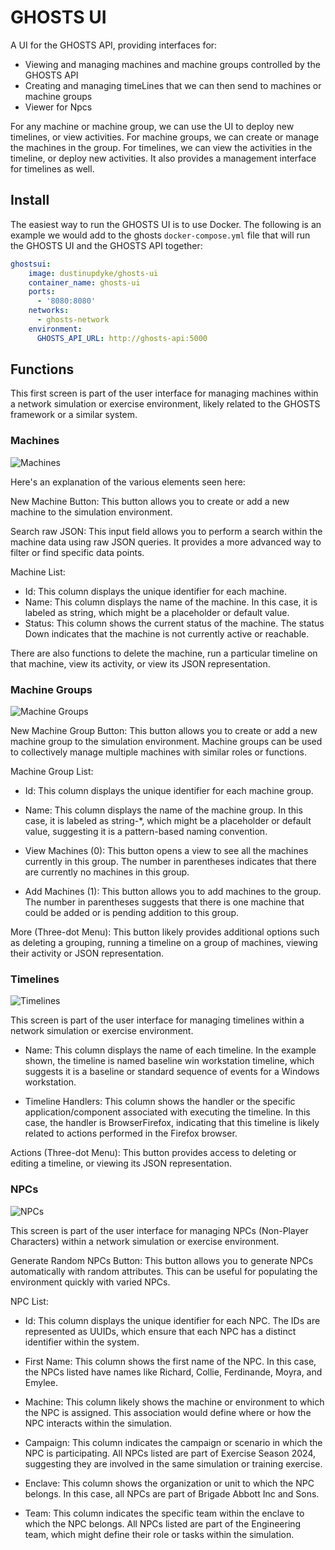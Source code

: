 # GHOSTS UI

A UI for the GHOSTS API, providing interfaces for:

- Viewing and managing machines and machine groups controlled by the GHOSTS API
- Creating and managing timeLines that we can then send to machines or machine groups
- Viewer for Npcs

For any machine or machine group, we can use the UI to deploy new timelines, or view activities. For machine groups, we can create or manage the machines in the group. For timelines, we can view the activities in the timeline, or deploy new activities. It also provides a management interface for timelines as well.

## Install

The easiest way to run the GHOSTS UI is to use Docker. The following is an example we would add to the ghosts `docker-compose.yml` file that will run the GHOSTS UI and the GHOSTS API together:

```yaml
ghostsui:
    image: dustinupdyke/ghosts-ui
    container_name: ghosts-ui
    ports:
      - '8080:8080'
    networks:
      - ghosts-network
    environment:
      GHOSTS_API_URL: http://ghosts-api:5000
```

## Functions

This first screen is part of the user interface for managing machines within a network simulation or exercise environment, likely related to the GHOSTS framework or a similar system. 

### Machines

![Machines](../../assets/screens/ui/machines.png)

Here's an explanation of the various elements seen here:

New Machine Button: This button allows you to create or add a new machine to the simulation environment.

Search raw JSON: This input field allows you to perform a search within the machine data using raw JSON queries. It provides a more advanced way to filter or find specific data points.

Machine List:

- Id: This column displays the unique identifier for each machine.
- Name: This column displays the name of the machine. In this case, it is labeled as string, which might be a placeholder or default value.
- Status: This column shows the current status of the machine. The status Down indicates that the machine is not currently active or reachable.

There are also functions to delete the machine, run a particular timeline on that machine, view its activity, or view its JSON representation.

### Machine Groups

![Machine Groups](../../assets/screens/ui/machine-groups.png)

New Machine Group Button: This button allows you to create or add a new machine group to the simulation environment. Machine groups can be used to collectively manage multiple machines with similar roles or functions.

Machine Group List:

- Id: This column displays the unique identifier for each machine group.

- Name: This column displays the name of the machine group. In this case, it is labeled as string-*, which might be a placeholder or default value, suggesting it is a pattern-based naming convention.

- View Machines (0): This button opens a view to see all the machines currently in this group. The number in parentheses indicates that there are currently no machines in this group.

- Add Machines (1): This button allows you to add machines to the group. The number in parentheses suggests that there is one machine that could be added or is pending addition to this group.

More (Three-dot Menu): This button likely provides additional options such as deleting a grouping, running a timeline on a group of machines, viewing their activity or JSON representation.

### Timelines

![Timelines](../../assets/screens/ui/timelines.png)

This screen is part of the user interface for managing timelines within a network simulation or exercise environment.

- Name: This column displays the name of each timeline. In the example shown, the timeline is named baseline win workstation timeline, which suggests it is a baseline or standard sequence of events for a Windows workstation.

- Timeline Handlers: This column shows the handler or the specific application/component associated with executing the timeline. In this case, the handler is BrowserFirefox, indicating that this timeline is likely related to actions performed in the Firefox browser.

Actions (Three-dot Menu): This button provides access to deleting or editing a timeline, or viewing its JSON representation.


### NPCs

![NPCs](../../assets/screens/ui/npcs.png)

This screen is part of the user interface for managing NPCs (Non-Player Characters) within a network simulation or exercise environment. 

Generate Random NPCs Button: This button allows you to generate NPCs automatically with random attributes. This can be useful for populating the environment quickly with varied NPCs.

NPC List:

- Id: This column displays the unique identifier for each NPC. The IDs are represented as UUIDs, which ensure that each NPC has a distinct identifier within the system.

- First Name: This column shows the first name of the NPC. In this case, the NPCs listed have names like Richard, Collie, Ferdinande, Moyra, and Emylee.

- Machine: This column likely shows the machine or environment to which the NPC is assigned. This association would define where or how the NPC interacts within the simulation.

- Campaign: This column indicates the campaign or scenario in which the NPC is participating. All NPCs listed are part of Exercise Season 2024, suggesting they are involved in the same simulation or training exercise.

- Enclave: This column shows the organization or unit to which the NPC belongs. In this case, all NPCs are part of Brigade Abbott Inc and Sons.

- Team: This column indicates the specific team within the enclave to which the NPC belongs. All NPCs listed are part of the Engineering team, which might define their role or tasks within the simulation.
